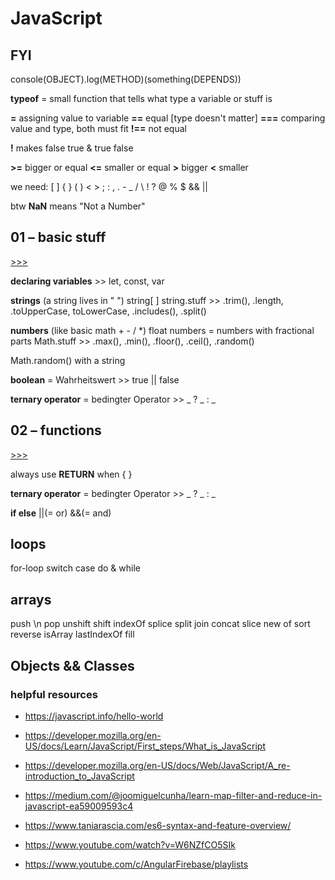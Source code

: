 # JavaScript

## FYI

console(OBJECT).log(METHOD)(something(DEPENDS))

**typeof** = small function that tells what type a variable or stuff is

**=** assigning value to variable
**==** equal [type doesn't matter]
**===** comparing value and type, both must fit
**!==** not equal

**!** makes false true & true false

**>=** bigger or equal
**<=** smaller or equal
**>** bigger
**<** smaller

we need: [ ] { } ( ) < > ; : , . - \_ / \ ! ? @ % $ && ||

btw **NaN** means "Not a Number"

## 01 – basic stuff

[>>>](01_basicStuff.js)

**declaring variables** >> let, const, var

**strings** (a string lives in " ")
string[ ]
string.stuff >> .trim(), .length, .toUpperCase, toLowerCase, .includes(), .split()

**numbers** (like basic math + - / \*)
float numbers = numbers with fractional parts
Math.stuff >> .max(), .min(), .floor(), .ceil(), .random()

Math.random() with a string

**boolean**
= Wahrheitswert >> true || false

**ternary operator**
= bedingter Operator >> _ ? _ : \_

## 02 – functions

[>>>](02_functions.js)

always use **RETURN** when { }

**ternary operator**
= bedingter Operator >> _ ? _ : \_

**if else**
||(= or)
&&(= and)

## loops

for-loop
switch case
do & while

## arrays

push \n
pop
unshift
shift
indexOf
splice
split
join
concat
slice
new
of
sort
reverse
isArray
lastIndexOf
fill

## Objects && Classes

### helpful resources

- https://javascript.info/hello-world

- https://developer.mozilla.org/en-US/docs/Learn/JavaScript/First_steps/What_is_JavaScript

- https://developer.mozilla.org/en-US/docs/Web/JavaScript/A_re-introduction_to_JavaScript

- https://medium.com/@joomiguelcunha/learn-map-filter-and-reduce-in-javascript-ea59009593c4

- https://www.taniarascia.com/es6-syntax-and-feature-overview/

- https://www.youtube.com/watch?v=W6NZfCO5SIk

- https://www.youtube.com/c/AngularFirebase/playlists
